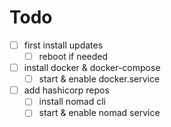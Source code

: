 # Todo
- [ ] first install updates 
    - [ ] reboot if needed
- [ ] install docker & docker-compose
    - [ ] start & enable docker.service
- [ ] add hashicorp repos 
    - [ ] install nomad cli
    - [ ] start & enable nomad service
